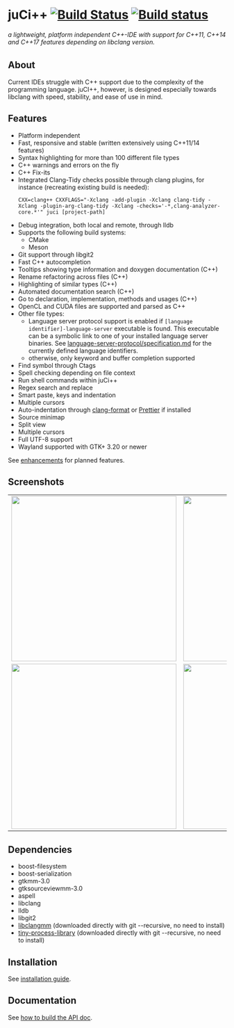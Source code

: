 # juCi++ [![Build Status](https://travis-ci.org/cppit/jucipp.svg?branch=master)](https://travis-ci.org/cppit/jucipp) [![Build status](https://ci.appveyor.com/api/projects/status/tj8ants9q8ouuoob/branch/master?svg=true)](https://ci.appveyor.com/project/zalox/jucipp-6hwdu/branch/master)

###### a lightweight, platform independent C++-IDE with support for C++11, C++14 and C++17 features depending on libclang version.
<!--<img src="https://gitlab.com/cppit/jucipp/raw/master/docs/images/screenshot3.png"/>-->
## About
Current IDEs struggle with C++ support due to the complexity of
the programming language. juCI++, however, is designed especially 
towards libclang with speed, stability, and ease of use in mind. 

## Features
* Platform independent
* Fast, responsive and stable (written extensively using C++11/14 features)
* Syntax highlighting for more than 100 different file types
* C++ warnings and errors on the fly
* C++ Fix-its
* Integrated Clang-Tidy checks possible through clang plugins, for instance (recreating existing build is needed):
  ```
  CXX=clang++ CXXFLAGS="-Xclang -add-plugin -Xclang clang-tidy -Xclang -plugin-arg-clang-tidy -Xclang -checks='-*,clang-analyzer-core.*'" juci [project-path]
  ```
* Debug integration, both local and remote, through lldb
* Supports the following build systems:
  * CMake
  * Meson
* Git support through libgit2
* Fast C++ autocompletion
* Tooltips showing type information and doxygen documentation (C++)
* Rename refactoring across files (C++)
* Highlighting of similar types (C++)
* Automated documentation search (C++)
* Go to declaration, implementation, methods and usages (C++)
* OpenCL and CUDA files are supported and parsed as C++
* Other file types:
  * Language server protocol support is enabled if `[language identifier]-language-server` executable is found. This executable can be a symbolic link to one of your installed language server binaries.
See [language-server-protocol/specification.md](https://github.com/Microsoft/language-server-protocol/blob/gh-pages/specification.md) for the currently defined language identifiers.
  * otherwise, only keyword and buffer completion supported
* Find symbol through Ctags
* Spell checking depending on file context
* Run shell commands within juCi++
* Regex search and replace
* Smart paste, keys and indentation
* Multiple cursors
* Auto-indentation through [clang-format](http://clang.llvm.org/docs/ClangFormat.html) or [Prettier](https://github.com/prettier/prettier) if installed
* Source minimap
* Split view
* Multiple cursors
* Full UTF-8 support
* Wayland supported with GTK+ 3.20 or newer

See [enhancements](https://gitlab.com/cppit/jucipp/labels/enhancement) for planned features.

## Screenshots
<table border="0">
<tr>
<td><img src="https://gitlab.com/cppit/jucipp/raw/master/docs/images/screenshot1c.png" width="380"/></td>
<td><img src="https://gitlab.com/cppit/jucipp/raw/master/docs/images/screenshot2c.png" width="380"/></td>
</tr><tr>
<td><img src="https://gitlab.com/cppit/jucipp/raw/master/docs/images/screenshot3c.png" width="380"/></td>
<td><img src="https://gitlab.com/cppit/jucipp/raw/master/docs/images/screenshot4b.png" width="380"/></td>
</tr>
</table>

## Dependencies
* boost-filesystem
* boost-serialization
* gtkmm-3.0
* gtksourceviewmm-3.0
* aspell
* libclang
* lldb
* libgit2
* [libclangmm](http://gitlab.com/cppit/libclangmm/) (downloaded directly with git --recursive, no need to install)
* [tiny-process-library](http://gitlab.com/eidheim/tiny-process-library/) (downloaded directly with git --recursive, no need to install)

## Installation
See [installation guide](docs/install.md).

## Documentation
See [how to build the API doc](docs/api.md).
